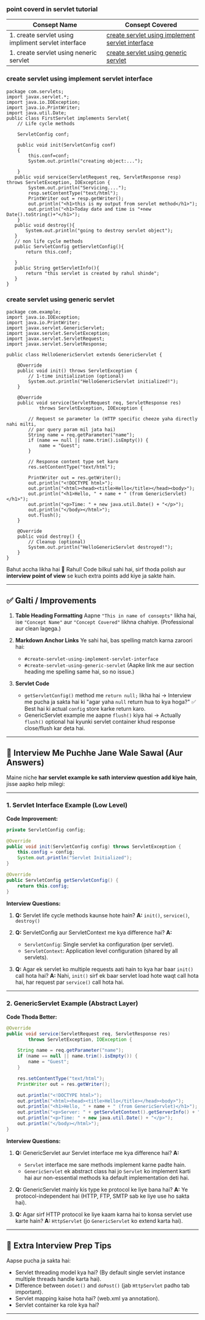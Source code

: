 ### point coverd in servlet tutorial
  |  Consept Name     | Consept Covered |
  |-------------------------------------------------------------|-------------------------------------------------------------------------------|
  | 1. create servlet using impliment servlet interface | [create servlet using implement servlet interface](#create-servlet-using-implement-servlet-interface) |
  | 1. create servlet using neneric servlet | [create servlet using generic servlet](#create-servlet-using-generic-servlet) |

### create servlet using implement servlet interface
```servlet
package com.servlets;
import javax.servlet.*;
import java.io.IOException;
import java.io.PrintWriter;
import java.util.Date;
public class FirstServlet implements Servlet{
    // Life cycle methods
    
    ServletConfig conf;
    
    public void init(ServletConfig conf)
    {
        this.conf=conf;
        System.out.println("creating object:...");
        
    }
   public void service(ServletRequest req, ServletResponse resp) throws ServletException, IOException {
        System.out.println("Servicing....");
        resp.setContentType("text/html");
        PrintWriter out = resp.getWriter();
        out.println("<h1>this is my output from servlet method</h1>");
        out.println("<h1>Today date and time is "+new Date().toString()+"</h1>");
    }
   public void destroy(){
       System.out.println("going to destroy servlet object");
   }
   // non life cycle methods
   public ServletConfig getServletConfig(){
       return this.conf;
       
   }
   public String getServletInfo(){
       return "this servlet is created by rahul shinde";
   }
}
```

### create servlet using generic servlet

```servlet
package com.example;
import java.io.IOException;
import java.io.PrintWriter;
import javax.servlet.GenericServlet;
import javax.servlet.ServletException;
import javax.servlet.ServletRequest;
import javax.servlet.ServletResponse;

public class HelloGenericServlet extends GenericServlet {

    @Override
    public void init() throws ServletException {
        // 1-time initialization (optional)
        System.out.println("HelloGenericServlet initialized!");
    }

    @Override
    public void service(ServletRequest req, ServletResponse res)
            throws ServletException, IOException {

        // Request se parameter lo (HTTP specific cheeze yaha directly nahi milti,
        // par query param mil jata hai)
        String name = req.getParameter("name");
        if (name == null || name.trim().isEmpty()) {
            name = "Guest";
        }

        // Response content type set karo
        res.setContentType("text/html");

        PrintWriter out = res.getWriter();
        out.println("<!DOCTYPE html>");
        out.println("<html><head><title>Hello</title></head><body>");
        out.println("<h1>Hello, " + name + " (from GenericServlet)</h1>");
        out.println("<p>Time: " + new java.util.Date() + "</p>");
        out.println("</body></html>");
        out.flush();
    }

    @Override
    public void destroy() {
        // Cleanup (optional)
        System.out.println("HelloGenericServlet destroyed!");
    }
}

```
Bahut accha likha hai 👏 Rahul! Code bilkul sahi hai, sirf thoda polish aur **interview point of view** se kuch extra points add kiye ja sakte hain.

---

## ✅ Galti / Improvements

1. **Table Heading Formatting**
   Aapne `"This in name of consepts"` likha hai, ise `"Concept Name"` aur `"Concept Covered"` likhna chahiye. (Professional aur clean lagega.)

2. **Markdown Anchor Links**
   Ye sahi hai, bas spelling match karna zaroori hai:

   * `#create-servlet-using-implement-servlet-interface`
   * `#create-servlet-using-generic-servlet`
     (Aapke link me aur section heading me spelling same hai, so no issue.)

3. **Servlet Code**

   * `getServletConfig()` method me `return null;` likha hai → Interview me pucha ja sakta hai ki "agar yaha `null` return hua to kya hoga?"
     ✅ Best hai ki actual `config` store karke return karo.
   * GenericServlet example me aapne `flush()` kiya hai → Actually `flush()` optional hai kyunki servlet container khud response close/flush kar deta hai.

---

## 🎯 Interview Me Puchhe Jane Wale Sawal (Aur Answers)

Maine niche **har servlet example ke sath interview question add kiye hain**, jisse aapko help milegi:

---

### 1. Servlet Interface Example (Low Level)

**Code Improvement:**

```java
private ServletConfig config;

@Override
public void init(ServletConfig config) throws ServletException {
    this.config = config;
    System.out.println("Servlet Initialized");
}

@Override
public ServletConfig getServletConfig() {
    return this.config;
}
```

**Interview Questions:**

1. **Q:** Servlet life cycle methods kaunse hote hain?
   **A:** `init()`, `service()`, `destroy()`

2. **Q:** ServletConfig aur ServletContext me kya difference hai?
   **A:**

   * `ServletConfig`: Single servlet ka configuration (per servlet).
   * `ServletContext`: Application level configuration (shared by all servlets).

3. **Q:** Agar ek servlet ko multiple requests aati hain to kya har baar `init()` call hota hai?
   **A:** Nahi, `init()` sirf ek baar servlet load hote waqt call hota hai, har request par `service()` call hota hai.

---

### 2. GenericServlet Example (Abstract Layer)

**Code Thoda Better:**

```java
@Override
public void service(ServletRequest req, ServletResponse res)
        throws ServletException, IOException {

    String name = req.getParameter("name");
    if (name == null || name.trim().isEmpty()) {
        name = "Guest";
    }

    res.setContentType("text/html");
    PrintWriter out = res.getWriter();

    out.println("<!DOCTYPE html>");
    out.println("<html><head><title>Hello</title></head><body>");
    out.println("<h1>Hello, " + name + " (from GenericServlet)</h1>");
    out.println("<p>Server: " + getServletContext().getServerInfo() + "</p>");
    out.println("<p>Time: " + new java.util.Date() + "</p>");
    out.println("</body></html>");
}
```

**Interview Questions:**

1. **Q:** GenericServlet aur Servlet interface me kya difference hai?
   **A:**

   * `Servlet` interface me sare methods implement karne padte hain.
   * `GenericServlet` ek abstract class hai jo `Servlet` ko implement karti hai aur non-essential methods ka default implementation deti hai.

2. **Q:** GenericServlet mainly kis type ke protocol ke liye bana hai?
   **A:** Ye protocol-independent hai (HTTP, FTP, SMTP sab ke liye use ho sakta hai).

3. **Q:** Agar sirf HTTP protocol ke liye kaam karna hai to konsa servlet use karte hain?
   **A:** `HttpServlet` (jo `GenericServlet` ko extend karta hai).

---

## 🚀 Extra Interview Prep Tips

Aapse pucha ja sakta hai:

* Servlet threading model kya hai? (By default single servlet instance multiple threads handle karta hai).
* Difference between `doGet()` and `doPost()` (jab `HttpServlet` padho tab important).
* Servlet mapping kaise hota hai? (web.xml ya annotation).
* Servlet container ka role kya hai?

---
